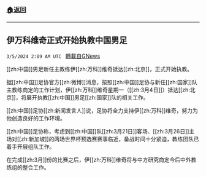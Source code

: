 ###  [:house:返回](README.md)
---


## 伊万科维奇正式开始执教中国男足
`3/5/2024 2:09 AM UTC ` [轉載自GNews](https://gnews.org/articles/2365354)

[[zh:中国]]男足新任主教练伊[[zh:万科]]维奇抵达[[zh:北京]]，正式开始执教。

据[[zh:中国]]足协官方[[zh:微博]]消息，按照[[zh:中国]]足协与新任[[zh:国家]]队主教练商定的工作计划，伊[[zh:万科]]维奇星期一（[[zh:3月4日]]）抵达[[zh:北京]]，将展开执教[[zh:中国]]男足[[zh:国家]]队的相关工作。

[[zh:中国]]足协[[zh:新闻发言人]]说，足协将全力支持伊[[zh:万科]]维奇，努力为他创造良好的工作环境。

[[zh:中国]]足协称，考虑到[[zh:中国]]队[[zh:3月21日]]客场、[[zh:3月26日]]主场对[[zh:新加坡]]的两场世界杯预选赛赛事临近，备战时间十分紧迫，教练团队已着手开展组队工作。

在完成[[zh:3月]]份的比赛之后，伊[[zh:万科]]维奇将与中方研究商定今后中外教练组的整合工作。
